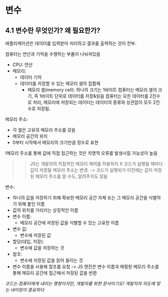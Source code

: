 변수
====

4.1 변수란 무엇인가? 왜 필요한가?
-------------------------------
애플리케이션은 데이터를 입력받아 처리하고 결과를 출력하는 것이 전부.

컴퓨터는 연산과 기억을 수행하는 부품이 나눠져있음
 - CPU: 연산
 - 메모리: 
    - 데이터 기억
    - 데이터를 저장할 수 있는 메모리 셀의 집합체
        - 메모리 셀(memory cell): 하나의 크기는 1바이트
컴퓨터는 메모리 셀의 크기, 즉 1바이트 단위로 데이터를 저장&읽음
컴퓨터는 모든 데이터를 2진수로 처리, 메모리에 저장되는 데이터는 데이터의 종류와 상관없이 모두 2진수로 저장됨.

메모리 주소:
 - 각 셀은 고유의 메모리 주소를 갖음
 - 메모리 공간의 위치
 - 0부터 시작해서 메모리의 크기만큼 정수로 표현

!메모리 주소를 통해 값에 직접 접근하는 것은 치명적 오류를 발생시킬 가능성이 높음
 >> JS는 개발자의 직접적인 메모리 제어를 허용하지 X
 >> 코드가 실행될 때마다 값이 저장될 메모리 주소는 변경. -> 코드가 실행되기 이전에는 값이 저장된 메모리 주소를 알 수도, 알려주지도 않음

변수:
 - 하나의 값을 저장하기 위해 확보한 메모리 공간 자체 또는 그 메모리 공간을 식별하기 위해 붙인 이름
 - 값의 위치를 가리키는 상징적인 이름
 - 변수 이름:
    - 메모리 공간에 저장된 값을 식별할 수 있는 고유한 이름
 - 변수 값:
    - 변수에 저장된 값
- 할당(대입, 저장):
    - 변수에 값을 저장하는 것
- 참조:
    - 변수에 저장된 값을 읽어 들이는 것
- 변수 이름을 사용해 참조를 요청 -> JS 엔진은 변수 이름과 매핑된 메모리 주소를 통해 메모리 공간에 접근해서 저장된 값을 반환

*코드는 컴퓨터에게 내리는 명령이지만, 개발자를 위한 문서이기도! 개발자의 의도에 맞는 네이밍이 중요하다*
